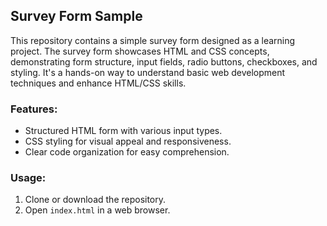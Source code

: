 
## Survey Form Sample

This repository contains a simple survey form designed as a learning project. The survey form showcases HTML and CSS concepts, demonstrating form structure, input fields, radio buttons, checkboxes, and styling. It's a hands-on way to understand basic web development techniques and enhance HTML/CSS skills.

### Features:
- Structured HTML form with various input types.
- CSS styling for visual appeal and responsiveness.
- Clear code organization for easy comprehension.


### Usage:
1. Clone or download the repository.
2. Open `index.html` in a web browser.

